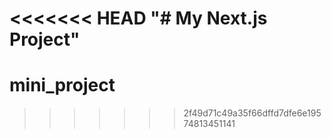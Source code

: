 <<<<<<< HEAD
"# My Next.js Project" 
=======
# mini_project
>>>>>>> 2f49d71c49a35f66dffd7dfe6e19574813451141
